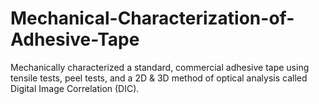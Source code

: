 # Mechanical-Characterization-of-Adhesive-Tape
Mechanically characterized a standard, commercial adhesive tape using tensile tests, peel tests, and a 2D &amp; 3D method of optical analysis called Digital Image Correlation (DIC).
